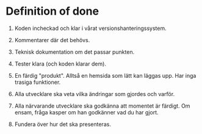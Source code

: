 ﻿# Definition of done

1. Koden incheckad och klar i vårat versionshanteringssystem.

2. Kommentarer där det behövs.

3. Teknisk dokumentation om det passar punkten.

4. Tester klara (och koden klarar dem).

5. En färdig "produkt". Alltså en hemsida som lätt kan läggas upp. Har inga trasiga funktioner.

6. Alla utvecklare ska veta vilka ändringar som gjordes och varför.

7. Alla närvarande utvecklare ska godkänna att momentet är färdigt. Om ensam, fråga kasper om han godkänner vad du har gjort.

8. Fundera över hur det ska presenteras.